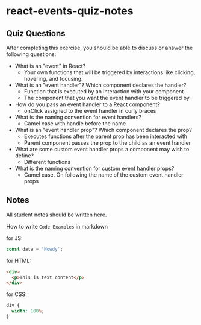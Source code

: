 # react-events-quiz-notes

## Quiz Questions

After completing this exercise, you should be able to discuss or answer the following questions:

- What is an "event" in React?
  - Your own functions that will be triggered by interactions like clicking, hovering, and focusing.
- What is an "event handler"? Which component declares the handler?
  - Function that is executed by an interaction with your component
  - The component that you want the event handler to be triggered by.
- How do you pass an event handler to a React component?
  - onClick assigned to the event handler in curly braces
- What is the naming convention for event handlers?
  - Camel case with handle before the name
- What is an "event handler prop"? Which component declares the prop?
  - Executes functions after the parent prop has been interacted with
  - Parent component passes the prop to the child as an event handler
- What are some custom event handler props a component may wish to define?
  - Different functions
- What is the naming convention for custom event handler props?
  - Camel case. On following the name of the custom event handler props

## Notes

All student notes should be written here.

How to write `Code Examples` in markdown

for JS:

```javascript
const data = 'Howdy';
```

for HTML:

```html
<div>
  <p>This is text content</p>
</div>
```

for CSS:

```css
div {
  width: 100%;
}
```
